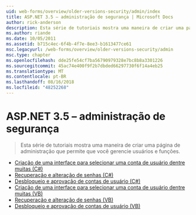 ```yaml
---
uid: web-forms/overview/older-versions-security/admin/index
title: ASP.NET 3.5 – administração de segurança | Microsoft Docs
author: rick-anderson
description: Esta série de tutoriais mostra uma maneira de criar uma página de administração que permite que você gerencie usuários e funções.
ms.author: riande
ms.date: 10/05/2011
ms.assetid: b715c4ec-6f4b-4f7e-8ee3-b1613477ce61
msc.legacyurl: /web-forms/overview/older-versions-security/admin
msc.type: chapter
ms.openlocfilehash: dde25fe54cf7ba56790979328e7bc8b8a3301226
ms.sourcegitcommit: 45ac74e400f9f2b7dbded66297730f6f14a4eb25
ms.translationtype: MT
ms.contentlocale: pt-BR
ms.lasthandoff: 08/16/2018
ms.locfileid: "48252268"
---
```

<a name="aspnet-35---security-administration"></a>ASP.NET 3.5 – administração de segurança
====================
> Esta série de tutoriais mostra uma maneira de criar uma página de administração que permite que você gerencie usuários e funções.


- [Criação de uma interface para selecionar uma conta de usuário dentre muitas (C#)](building-an-interface-to-select-one-user-account-from-many-cs.md)
- [Recuperação e alteração de senhas (C#)](recovering-and-changing-passwords-cs.md)
- [Desbloqueio e aprovação de contas de usuário (C#)](unlocking-and-approving-user-accounts-cs.md)
- [Criação de uma interface para selecionar uma conta de usuário dentre muitas (VB)](building-an-interface-to-select-one-user-account-from-many-vb.md)
- [Recuperação e alteração de senhas (VB)](recovering-and-changing-passwords-vb.md)
- [Desbloqueio e aprovação de contas de usuário (VB)](unlocking-and-approving-user-accounts-vb.md)
